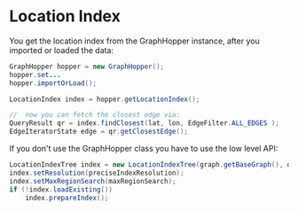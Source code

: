 # Location Index

You get the location index from the GraphHopper instance, after you imported or loaded the data:

```java
GraphHopper hopper = new GraphHopper();
hopper.set...
hopper.importOrLoad();

LocationIndex index = hopper.getLocationIndex();

//  now you can fetch the closest edge via:
QueryResult qr = index.findClosest(lat, lon, EdgeFilter.ALL_EDGES );
EdgeIteratorState edge = qr.getClosestEdge();
```

If you don't use the GraphHopper class you have to use the low level API:

```java
LocationIndexTree index = new LocationIndexTree(graph.getBaseGraph(), dir);
index.setResolution(preciseIndexResolution);
index.setMaxRegionSearch(maxRegionSearch);
if (!index.loadExisting())
    index.prepareIndex();
```